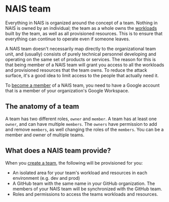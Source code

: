 # NAIS team

Everything in NAIS is organized around the concept of a team.
Nothing in NAIS is owned by an individual; the team as a whole owns the [workloads](./workloads/README.md) built by the team, as well as all provisioned resources. This is to ensure that everything can continue to operate even if someone leaves.

A NAIS team doesn't necessarily map directly to the organizational team unit, and (usually) consists of purely technical personnel developing and operating on the same set of products or services. The reason for this is that being member of a NAIS team will grant you access to all the workloads and provisioned resources that the team owns. To reduce the attack surface, it's a good idea to limit access to the people that actually need it.

To [become a member](../how-to-guides/team.md) of a NAIS team, you need to have a Google account that is a member of your organization's Google Workspace.

## The anatomy of a team

A team has two different roles, `owner` and `member`.
A team has at least one `owner`, and can have multiple `members`. The `owners` have permission to add and remove `members`, as well changing the roles of the `members`.
You can be a member and owner of multiple teams.

## What does a NAIS team provide?

When you [create a team](../how-to-guides/team.md), the following will be provisioned for you:

- An isolated area for your team's workload and resources in each environment (e.g. dev and prod)
- A GitHub team with the same name in your GitHub organization. The members of your NAIS team will be synchronized with the GitHub team.
- Roles and permissions to access the teams workloads and resources.
